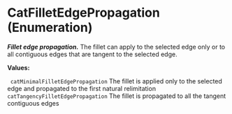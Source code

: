 # CatFilletEdgePropagation (Enumeration)

**_Fillet edge propagation._**
The fillet can apply to the selected edge only or to all contiguous edges that are tangent to the selected edge.

**Values:**

` catMinimalFilletEdgePropagation`      The fillet is applied only to the selected edge and propagated to the first natural relimitation
` catTangencyFilletEdgePropagation`      The fillet is propagated to all the tangent contiguous edges